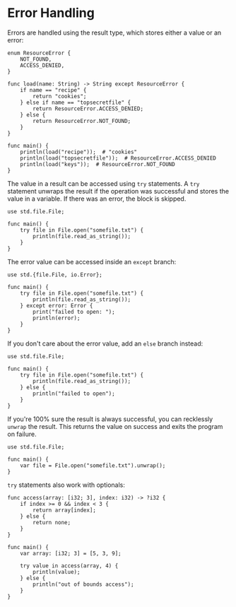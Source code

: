 # Error Handling

Errors are handled using the result type, which stores either a value or an error:

```banjo
enum ResourceError {
    NOT_FOUND,
    ACCESS_DENIED,
}

func load(name: String) -> String except ResourceError {
    if name == "recipe" {
        return "cookies";
    } else if name == "topsecretfile" {
        return ResourceError.ACCESS_DENIED;
    } else {
        return ResourceError.NOT_FOUND;
    }
}

func main() {
    println(load("recipe"));  # "cookies"
    println(load("topsecretfile"));  # ResourceError.ACCESS_DENIED
    println(load("keys"));  # ResourceError.NOT_FOUND
}
```

The value in a result can be accessed using `try` statements. A `try` statement unwraps the result if
the operation was successful and stores the value in a variable. If there was an error, the block is skipped.

```banjo
use std.file.File;

func main() {
    try file in File.open("somefile.txt") {
        println(file.read_as_string());
    }
}
```

The error value can be accessed inside an `except` branch:

```banjo
use std.{file.File, io.Error};

func main() {
    try file in File.open("somefile.txt") {
        println(file.read_as_string());
    } except error: Error {
        print("failed to open: ");
        println(error);
    }
}
```

If you don't care about the error value, add an `else` branch instead:

```banjo
use std.file.File;

func main() {
    try file in File.open("somefile.txt") {
        println(file.read_as_string());
    } else {
        println("failed to open");
    }
}
```

If you're 100% sure the result is always successful, you can recklessly `unwrap` the result. This returns the value on
success and exits the program on failure.

```banjo
use std.file.File;

func main() {
    var file = File.open("somefile.txt").unwrap();
}
```

`try` statements also work with optionals:

```banjo
func access(array: [i32; 3], index: i32) -> ?i32 {
    if index >= 0 && index < 3 {
        return array[index];
    } else {
        return none;
    }
}

func main() {
    var array: [i32; 3] = [5, 3, 9];
    
    try value in access(array, 4) {
        println(value);
    } else {
        println("out of bounds access");
    }
}
```
